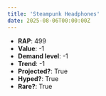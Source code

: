 ```yaml
---
title: 'Steampunk Headphones'
date: 2025-08-06T00:00:00Z
---
```

- **RAP**: 499
- **Value**: -1
- **Demand level**: -1
- **Trend**: -1
- **Projected?**: True
- **Hyped?**: True
- **Rare?**: True
